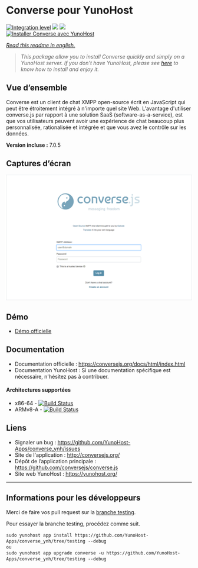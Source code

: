 # Converse pour YunoHost

[![Integration level](https://dash.yunohost.org/integration/converse.svg)](https://dash.yunohost.org/appci/app/converse) ![](https://ci-apps.yunohost.org/ci/badges/converse.status.svg) ![](https://ci-apps.yunohost.org/ci/badges/converse.maintain.svg)  
[![Installer Converse avec YunoHost](https://install-app.yunohost.org/install-with-yunohost.svg)](https://install-app.yunohost.org/?app=converse)

*[Read this readme in english.](./README.md)* 

> *This package allow you to install Converse quickly and simply on a YunoHost server.
If you don’t have YunoHost, please see [here](https://yunohost.org/#/install) to know how to install and enjoy it.*

## Vue d’ensemble
Converse est un client de chat XMPP open-source écrit en JavaScript qui peut être étroitement intégré à n'importe quel site Web.
L'avantage d'utiliser converse.js par rapport à une solution SaaS (software-as-a-service), est que vos utilisateurs peuvent avoir une expérience de chat beaucoup plus personnalisée, rationalisée et intégrée et que vous avez le contrôle sur les données.

**Version incluse :** 7.0.5

## Captures d’écran

![](Screenshot.png)

## Démo

* [Démo officielle](https://inverse.chat/)

## Documentation

 * Documentation officielle : https://conversejs.org/docs/html/index.html
 * Documentation YunoHost : Si une documentation spécifique est nécessaire, n'hésitez pas à contribuer.

#### Architectures supportées

* x86-64 - [![Build Status](https://ci-apps.yunohost.org/ci/logs/converse%20%28Apps%29.svg)](https://ci-apps.yunohost.org/ci/apps/converse/)
* ARMv8-A - [![Build Status](https://ci-apps-arm.yunohost.org/ci/logs/converse%20%28Apps%29.svg)](https://ci-apps-arm.yunohost.org/ci/apps/converse/)

## Liens

 * Signaler un bug : https://github.com/YunoHost-Apps/converse_ynh/issues
 * Site de l'application : http://conversejs.org/
 * Dépôt de l’application principale : https://github.com/conversejs/converse.js
 * Site web YunoHost : https://yunohost.org/

---

## Informations pour les développeurs

Merci de faire vos pull request sur la [branche testing](https://github.com/YunoHost-Apps/converse_ynh/tree/testing).

Pour essayer la branche testing, procédez comme suit.
```
sudo yunohost app install https://github.com/YunoHost-Apps/converse_ynh/tree/testing --debug
ou
sudo yunohost app upgrade converse -u https://github.com/YunoHost-Apps/converse_ynh/tree/testing --debug
```
